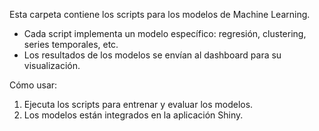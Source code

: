 Esta carpeta contiene los scripts para los modelos de Machine Learning.

- Cada script implementa un modelo específico: regresión, clustering, series temporales, etc.
- Los resultados de los modelos se envían al dashboard para su visualización.

Cómo usar:
1. Ejecuta los scripts para entrenar y evaluar los modelos.
2. Los modelos están integrados en la aplicación Shiny.
